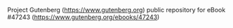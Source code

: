 Project Gutenberg (https://www.gutenberg.org) public repository for eBook #47243 (https://www.gutenberg.org/ebooks/47243)
